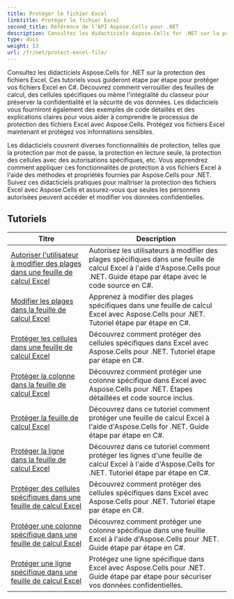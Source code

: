 ```yaml
---
title: Protéger le fichier Excel
linktitle: Protéger le fichier Excel
second_title: Référence de l'API Aspose.Cells pour .NET
description: Consultez les didacticiels Aspose.Cells for .NET sur la protection des fichiers Excel. Découvrez comment sécuriser vos données confidentielles avec C#.
type: docs
weight: 13
url: /fr/net/protect-excel-file/
---
```

Consultez les didacticiels Aspose.Cells for .NET sur la protection des fichiers Excel. Ces tutoriels vous guideront étape par étape pour protéger vos fichiers Excel en C#. Découvrez comment verrouiller des feuilles de calcul, des cellules spécifiques ou même l'intégralité du classeur pour préserver la confidentialité et la sécurité de vos données. Les didacticiels vous fourniront également des exemples de code détaillés et des explications claires pour vous aider à comprendre le processus de protection des fichiers Excel avec Aspose.Cells. Protégez vos fichiers Excel maintenant et protégez vos informations sensibles.

Les didacticiels couvrent diverses fonctionnalités de protection, telles que la protection par mot de passe, la protection en lecture seule, la protection des cellules avec des autorisations spécifiques, etc. Vous apprendrez comment appliquer ces fonctionnalités de protection à vos fichiers Excel à l'aide des méthodes et propriétés fournies par Aspose.Cells pour .NET. Suivez ces didacticiels pratiques pour maîtriser la protection des fichiers Excel avec Aspose.Cells et assurez-vous que seules les personnes autorisées peuvent accéder et modifier vos données confidentielles.

## Tutoriels 
| Titre | Description |
| --- | --- |
| [Autoriser l'utilisateur à modifier des plages dans une feuille de calcul Excel](./allow-user-to-edit-ranges-in-excel-worksheet/) | Autorisez les utilisateurs à modifier des plages spécifiques dans une feuille de calcul Excel à l'aide d'Aspose.Cells pour .NET. Guide étape par étape avec le code source en C#. |  
| [Modifier les plages dans la feuille de calcul Excel](./edit-ranges-in-excel-worksheet/) | Apprenez à modifier des plages spécifiques dans une feuille de calcul Excel avec Aspose.Cells pour .NET. Tutoriel étape par étape en C#. |  
| [Protéger les cellules dans une feuille de calcul Excel](./protect-cells-in-excel-worksheet/) | Découvrez comment protéger des cellules spécifiques dans Excel avec Aspose.Cells pour .NET. Tutoriel étape par étape en C#. |  
| [Protéger la colonne dans la feuille de calcul Excel](./protect-column-in-excel-worksheet/) | Découvrez comment protéger une colonne spécifique dans Excel avec Aspose.Cells pour .NET. Étapes détaillées et code source inclus. |  
| [Protéger la feuille de calcul Excel](./protect-excel-worksheet/) | Découvrez dans ce tutoriel comment protéger une feuille de calcul Excel à l'aide d'Aspose.Cells for .NET. Guide étape par étape en C#. |  
| [Protéger la ligne dans la feuille de calcul Excel](./protect-row-in-excel-worksheet/) | Découvrez dans ce tutoriel comment protéger les lignes d'une feuille de calcul Excel à l'aide d'Aspose.Cells for .NET. Tutoriel étape par étape en C#. |  
| [Protéger des cellules spécifiques dans une feuille de calcul Excel](./protect-specific-cells-in-a-excel-worksheet/) | Découvrez comment protéger des cellules spécifiques dans Excel avec Aspose.Cells pour .NET. Tutoriel étape par étape en C#. |  
| [Protéger une colonne spécifique dans une feuille de calcul Excel](./protect-specific-column-in-excel-worksheet/) | Découvrez comment protéger une colonne spécifique dans une feuille Excel à l'aide d'Aspose.Cells pour .NET. Guide étape par étape en C#. |  
| [Protéger une ligne spécifique dans une feuille de calcul Excel](./protect-specific-row-in-excel-worksheet/) | Protégez une ligne spécifique dans Excel avec Aspose.Cells pour .NET. Guide étape par étape pour sécuriser vos données confidentielles. |  